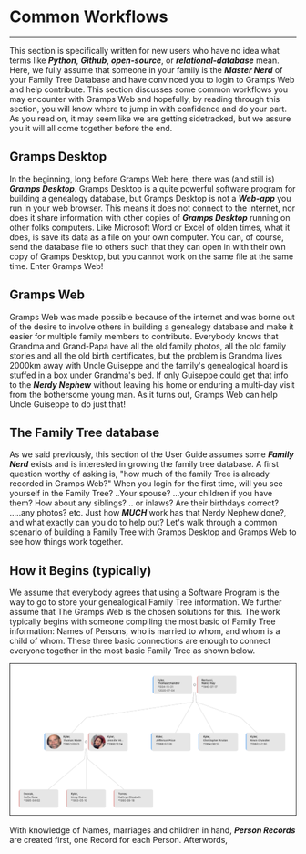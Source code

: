 #  Common Workflows

---

This section is specifically written for new users who have no idea what terms like ***Python***,  ***Github***, ***open-source***, or ***relational-database*** mean.  Here, we fully assume that someone in your family is the ***Master Nerd*** of your Family Tree Database and have convinced you to login to Gramps Web and help contribute.  This section discusses some common workflows you may encounter with Gramps Web and hopefully, by reading through this section, you will know where to jump in with confidence and do your part. As you read on, it may seem like we are getting sidetracked, but we assure you it will all come together before the end.

##	Gramps Desktop

In the beginning, long before Gramps Web here, there was (and still is) ***Gramps Desktop***.  Gramps Desktop is a quite powerful software program for building a genealogy database, but Gramps Desktop is not a ***Web-app*** you run in your web browser. This means it does not connect to the internet, nor does it share information with other copies of ***Gramps Desktop*** running on other folks computers.  Like Microsoft Word or Excel of olden times, what it does, is save its data as a file on your own computer.   You can, of course, send the database file to others such that they can open in with their own copy of Gramps Desktop, but you cannot work on the same file at the same time.  Enter Gramps Web!

##	Gramps Web

Gramps Web was made possible because of the internet and was borne out of the desire to involve others in building a genealogy database and make it easier for multiple family members to contribute.  Everybody knows that Grandma and Grand-Papa have all the old family photos, all the old family stories and all the old birth certificates, but the problem is Grandma lives 2000km away with Uncle Guiseppe and the family's genealogical hoard is stuffed in a box under Grandma's bed.  If only Guiseppe could get that info to the ***Nerdy Nephew*** without leaving his home or enduring a multi-day visit from the bothersome young man.  As it turns out, Gramps Web can help Uncle Guiseppe to do just that!

##	The Family Tree database

As we said previously, this section of the User Guide assumes some ***Family Nerd*** exists and is interested in growing the family tree database.  A first question worthy of asking is,  "how much of the family Tree is already recorded in Gramps Web?"  When you login for the first time, will you see yourself in the Family Tree? ..Your spouse? ...your children if you have them?   How about any siblings? .. or inlaws?  Are their birthdays correct? .....any photos? etc. Just how ***MUCH*** work has that Nerdy Nephew done?, and what exactly can you do to help out?  Let's walk through a common scenario of building a Family Tree with Gramps Desktop and Gramps Web to see how things work together.

##	How it Begins (typically)

We assume that everybody agrees that using a Software Program is the way to go to store your genealogical Family Tree information.  We further assume that The Gramps Web is the chosen solutions for this.  The work typically begins with someone compiling the most basic of Family Tree information:  Names of Persons, who is married to whom, and whom is a child of whom.  These three basic connections are enough to connect everyone together in the most basic Family Tree as shown below.  

![](most_basic_tree.png)

With knowledge of Names, marriages and children in hand, ***Person Records*** are created first, one Record for each Person.  Afterwords,